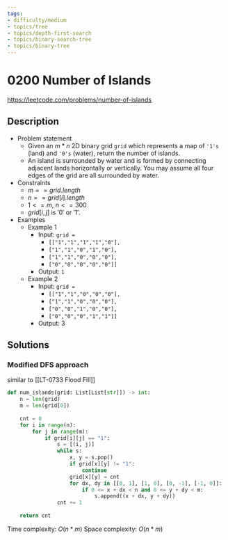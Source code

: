 ```yaml
---
tags:
- difficulty/medium
- topics/tree
- topics/depth-first-search
- topics/binary-search-tree
- topics/binary-tree
---
```


# 0200 Number of Islands

<https://leetcode.com/problems/number-of-islands>

## Description

- Problem statement
    - Given an $m*n$ 2D binary grid `grid` which represents a map of `'1's` (land) and `'0's` (water), return the number of islands.
    - An island is surrounded by water and is formed by connecting adjacent lands horizontally or vertically. You may assume all four edges of the grid are all surrounded by water.
- Constraints
    - $m == grid.length$
    - $n == grid[i].length$
    - $1 <= m$, $n <= 300$
    - $grid[i,j]$ is $'0'$ or $'1'$.
- Examples
    - Example 1
        - Input: `grid =`
            - `[["1","1","1","1","0"],`
            - `["1","1","0","1","0"],`
            - `["1","1","0","0","0"],`
            - `["0","0","0","0","0"]]`
        - Output: `1`
    - Example 2
        - Input: `grid =`
            - `[["1","1","0","0","0"],`
            - `["1","1","0","0","0"],`
            - `["0","0","1","0","0"],`
            - `["0","0","0","1","1"]]`
        - Output: $3$

## Solutions

### Modified DFS approach

similar to [[LT-0733 Flood Fill]]

```python
def num_islands(grid: List[List[str]]) -> int:
    n = len(grid)
    m = len(grid[0])
    
    cnt = 0
    for i in range(n):
        for j in range(m):
            if grid[i][j] == "1":
                s = [(i, j)]
                while s:
                    x, y = s.pop()
                    if grid[x][y] != "1":
                        continue
                    grid[x][y] = cnt
                    for dx, dy in [[0, 1], [1, 0], [0, -1], [-1, 0]]:
                        if 0 <= x + dx < n and 0 <= y + dy < m:
                            s.append((x + dx, y + dy))
                cnt += 1
                
    return cnt
```

Time complexity: $O(n*m)$
Space complexity: $O(n*m)$
